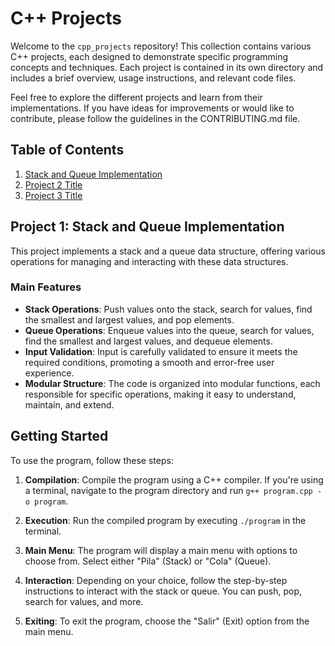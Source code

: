 # C++ Projects

Welcome to the `cpp_projects` repository! This collection contains various C++ projects, each designed to demonstrate specific programming concepts and techniques. Each project is contained in its own directory and includes a brief overview, usage instructions, and relevant code files.

Feel free to explore the different projects and learn from their implementations. If you have ideas for improvements or would like to contribute, please follow the guidelines in the CONTRIBUTING.md file.

## Table of Contents

1. [Stack and Queue Implementation](./stack_and_queue.cpp)
2. [Project 2 Title](./project2_directory)
3. [Project 3 Title](./project3_directory)
   <!-- Add more projects as needed -->

## Project 1: Stack and Queue Implementation

This project implements a stack and a queue data structure, offering various operations for managing and interacting with these data structures.

### Main Features

- **Stack Operations**: Push values onto the stack, search for values, find the smallest and largest values, and pop elements.
- **Queue Operations**: Enqueue values into the queue, search for values, find the smallest and largest values, and dequeue elements.
- **Input Validation**: Input is carefully validated to ensure it meets the required conditions, promoting a smooth and error-free user experience.
- **Modular Structure**: The code is organized into modular functions, each responsible for specific operations, making it easy to understand, maintain, and extend.

## Getting Started

To use the program, follow these steps:

1. **Compilation**: Compile the program using a C++ compiler. If you're using a terminal, navigate to the program directory and run `g++ program.cpp -o program`.

2. **Execution**: Run the compiled program by executing `./program` in the terminal.

3. **Main Menu**: The program will display a main menu with options to choose from. Select either "Pila" (Stack) or "Cola" (Queue).

4. **Interaction**: Depending on your choice, follow the step-by-step instructions to interact with the stack or queue. You can push, pop, search for values, and more.

5. **Exiting**: To exit the program, choose the "Salir" (Exit) option from the main menu.
